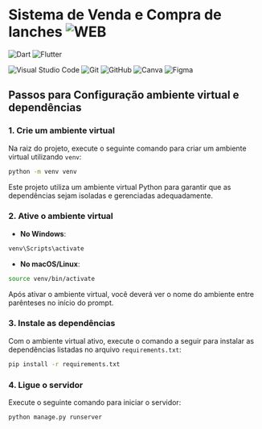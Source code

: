 # Sistema de Venda e Compra de lanches ![WEB](https://img.shields.io/badge/🌐%20WEB-4285F4?style=for-the-badge&logoColor=white)

![Dart](https://img.shields.io/badge/django-%230175C2.svg?style=for-the-badge&logo=django&logoColor=white)
![Flutter](https://img.shields.io/badge/python-%2302569B.svg?style=for-the-badge&logo=python&logoColor=white)

![Visual Studio Code](https://img.shields.io/badge/Visual%20Studio%20Code-0078d7.svg?style=for-the-badge&logo=visual-studio-code&logoColor=white)
![Git](https://img.shields.io/badge/git-%23F05033.svg?style=for-the-badge&logo=git&logoColor=white)
![GitHub](https://img.shields.io/badge/github-%23121011.svg?style=for-the-badge&logo=github&logoColor=white)
![Canva](https://img.shields.io/badge/Canva-%2300C4CC.svg?style=for-the-badge&logo=Canva&logoColor=white)
![Figma](https://img.shields.io/badge/figma-%23F24E1E.svg?style=for-the-badge&logo=figma&logoColor=white)


## Passos para Configuração ambiente virtual e dependências 

### 1. Crie um ambiente virtual

Na raiz do projeto, execute o seguinte comando para criar um ambiente virtual utilizando `venv`:

```bash
python -m venv venv
```
Este projeto utiliza um ambiente virtual Python para garantir que as dependências sejam isoladas e gerenciadas adequadamente.



### 2. Ative o ambiente virtual

- **No Windows**:

```bash
venv\Scripts\activate
```

- **No macOS/Linux**:

```bash
source venv/bin/activate
```

Após ativar o ambiente virtual, você deverá ver o nome do ambiente entre parênteses no início do prompt.

### 3. Instale as dependências

Com o ambiente virtual ativo, execute o comando a seguir para instalar as dependências listadas no arquivo `requirements.txt`:

```bash
pip install -r requirements.txt
```

### 4. Ligue o servidor

Execute o seguinte comando para iniciar o servidor:

```bash
python manage.py runserver
```
